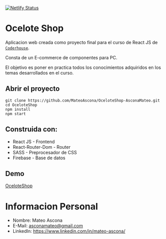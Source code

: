 [![Netlify Status](https://api.netlify.com/api/v1/badges/976efd18-1b0f-43d6-b585-02894ff03e49/deploy-status)](https://app.netlify.com/sites/profound-lily-fed8eb/deploys)

# Ocelote Shop

Aplicacion web creada como proyecto final para el curso de React JS de [`Coderhouse`](https://www.coderhouse.com).

Consta de un E-commerce de componentes para PC. 
    
El objetivo es poner en practica todos los conocimientos adquiridos en los temas desarrollados en el curso.

## Abrir el proyecto

    git clone https://github.com/MateoAscona/OceloteShop-AsconaMateo.git
    cd OceloteShop
    npm install
    npm start

## Construida con:

+ React JS - Frontend
+ React-Router-Dom - Router
+ SASS - Preprocesador de CSS
+ Firebase - Base de datos

## Demo

[OceloteShop](https://profound-lily-fed8eb.netlify.app)


# Informacion Personal

+ Nombre: Mateo Ascona
+ E-Mail: asconamateo@gmail.com
+ LinkedIn: https://www.linkedin.com/in/mateo-ascona/

